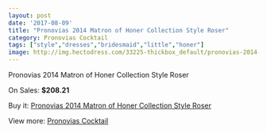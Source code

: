 ```yaml
---
layout: post
date: '2017-08-09'
title: "Pronovias 2014 Matron of Honer Collection Style Roser"
category: Pronovias Cocktail
tags: ["style","dresses","bridesmaid","little","honer"]
image: http://img.hectodress.com/33225-thickbox_default/pronovias-2014-matron-of-honer-collection-style-roser.jpg
---
```

Pronovias 2014 Matron of Honer Collection Style Roser

On Sales: **$208.21**
<a href="https://www.hectodress.com/pronovias-cocktail/15318-pronovias-2014-matron-of-honer-collection-style-roser.html"><amp-img layout="responsive" width="600" height="600" src="//img.hectodress.com/33225-thickbox_default/pronovias-2014-matron-of-honer-collection-style-roser.jpg" alt="Pronovias 2014 Matron of Honer Collection Style Roser 0" /></a>

Buy it: [Pronovias 2014 Matron of Honer Collection Style Roser](https://www.hectodress.com/pronovias-cocktail/15318-pronovias-2014-matron-of-honer-collection-style-roser.html "Pronovias 2014 Matron of Honer Collection Style Roser")

View more: [Pronovias Cocktail](https://www.hectodress.com/274-pronovias-cocktail "Pronovias Cocktail")
